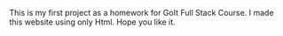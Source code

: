This is my first project as a homework for GoIt Full Stack Course.
I made this website using only Html.
Hope you like it.
